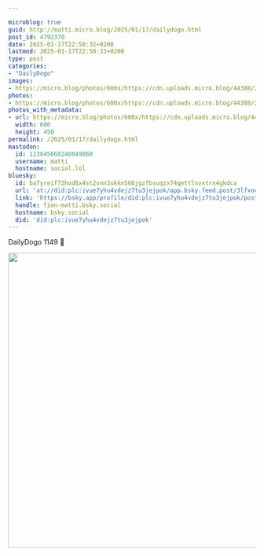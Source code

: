 ```yaml
---

microblog: true
guid: http://matti.micro.blog/2025/01/17/dailydogo.html
post_id: 4792370
date: 2025-01-17T22:50:32+0200
lastmod: 2025-01-17T22:50:33+0200
type: post
categories:
- "DailyDogo"
images:
- https://micro.blog/photos/600x/https://cdn.uploads.micro.blog/44388/2025/0a92f6b9337e47b0910b97d61cc8f95d.jpg
photos:
- https://micro.blog/photos/600x/https://cdn.uploads.micro.blog/44388/2025/0a92f6b9337e47b0910b97d61cc8f95d.jpg
photos_with_metadata:
- url: https://micro.blog/photos/600x/https://cdn.uploads.micro.blog/44388/2025/0a92f6b9337e47b0910b97d61cc8f95d.jpg
  width: 600
  height: 450
permalink: /2025/01/17/dailydogo.html
mastodon:
  id: 113845668240849860
  username: matti
  hostname: social.lol
bluesky:
  id: bafyreif72hod6x4st2vnn3okkn566jgzfbsuqzx74qettlnvxtrx4gkdca
  url: 'at://did:plc:ivue7yhu4vdejz7tu3jejpok/app.bsky.feed.post/3lfxoc5be4u2o'
  link: 'https://bsky.app/profile/did:plc:ivue7yhu4vdejz7tu3jejpok/post/3lfxoc5be4u2o'
  handle: finn-matti.bsky.social
  hostname: bsky.social
  did: 'did:plc:ivue7yhu4vdejz7tu3jejpok'
---
```

DailyDogo 1149 🐶

<img src="https://micro.blog/photos/600x/https://blog.martin-haehnel.de/uploads/2025/0a92f6b9337e47b0910b97d61cc8f95d.jpg" width="600" alt="" />
